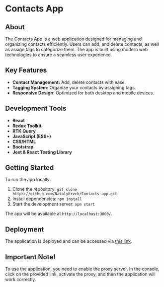 # Contacts App

## About

The Contacts App is a web application designed for managing and organizing contacts efficiently. Users can add, and delete contacts, as well as assign tags to categorize them. The app is built using modern web technologies to ensure a seamless user experience.

## Key Features

- **Contact Management:** Add, delete contacts with ease.
- **Tagging System:** Organize your contacts by assigning tags.
- **Responsive Design:** Optimized for both desktop and mobile devices.

## Development Tools

- **React**
- **Redux Toolkit**
- **RTK Query**
- **JavaScript (ES6+)**
- **CSS/HTML**
- **Bootstrap**
- **Jest & React Testing Library**

## Getting Started

To run the app locally:

1. Clone the repository: `git clone https://github.com/NatalyKrvch/Contacts-app.git`
2. Install dependencies: `npm install`
3. Start the development server: `npm start`

The app will be available at `http://localhost:3000/`.

## Deployment

The application is deployed and can be accessed via [this link](https://natalykrvch.github.io/Contacts-app/).

## Important Note!

To use the application, you need to enable the proxy server. In the console, click on the provided link, activate the proxy, and then the application will work correctly.
